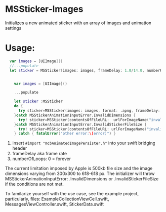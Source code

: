 # MSSticker-Images
Initializes a new animated sticker with an array of images and animation settings

# Usage:
```swift
  var images = [UIImage]()
  //...populate
  let sticker = MSSticker(images: images, frameDelay: 1.0/14.0, numberOfLoops: 0, localizedDescription: "generated sticker")


    var images = [UIImage]()

    ...populate

    let sticker :MSSticker
    do {
      try sticker=MSSticker(images: images, format: .apng, frameDelay: 1.0/14.0, numberOfLoops: 0, localizedDescription: localizedDescription)
    }catch MSStickerAnimationInputError.InvalidDimensions {
      try! sticker=MSSticker(contentsOfFileURL:  urlForImageName("invalid_image_size"), localizedDescription: "invalid dimensions")
    }catch MSStickerAnimationInputError.InvalidStickerFileSize {
      try! sticker=MSSticker(contentsOfFileURL: urlForImageName("invalid_file_size"), localizedDescription: "invalid file size")
    } catch { fatalError("other error:\(error)") }
```
1. insert `#import "mcbAnimatedImagePersister.h"` into your swift bridging header
2. frameDelay aka frame rate
3. numberOfLoops: 0 = forever

The current limitation imposed by Apple is 500kb file size and the image dimensions varying from 300x300 to 618-618 px. The initializer will throw MSStickerAnimationInputError: .InvalidDimensions or .InvalidStickerFileSize if the conditions are not met.

To familarize yourself with the use case, see the example project, particularly, files: ExampleCollectionViewCell.swift, MessagesViewController.swift, StickerData.swift

